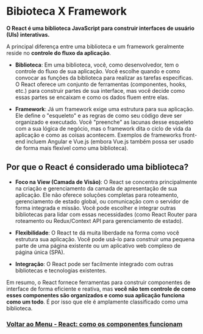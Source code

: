 # Bibioteca X Framework

**O React é uma biblioteca JavaScript para construir interfaces de usuário (UIs) interativas.**

A principal diferença entre uma biblioteca e um framework geralmente reside no **controle do fluxo da aplicação**.

- **Biblioteca**: Em uma biblioteca, você, como desenvolvedor, tem o controle do fluxo de sua aplicação. Você escolhe quando e como convocar as funções da biblioteca para realizar as tarefas específicas. O React oferece um conjunto de ferramentas (componentes, hooks, etc.) para construir partes de sua interface, mas você decide como essas partes se encaixam e como os dados fluem entre elas.

- **Framework**: Já um framework exige uma estrutura para sua aplicação. Ele define o "esqueleto" e as regras de como seu código deve ser organizado e executado. Você "preenche" as lacunas desse esqueleto com a sua lógica de negócio, mas o framework dita o ciclo de vida da aplicação e como as coisas acontecem. Exemplos de frameworks front-end incluem Angular e Vue.js (embora Vue.js também possa ser usado de forma mais flexível como uma biblioteca).

## Por que o React é considerado uma biblioteca?

- **Foco na View (Camada de Visão)**: O React se concentra principalmente na criação e gerenciamento da camada de apresentação de sua aplicação. Ele não oferece soluções completas para roteamento, gerenciamento de estado global, ou comunicação com o servidor de forma integrada e missão. Você pode escolher e integrar outras bibliotecas para lidar com essas necessidades (como React Router para roteamento ou Redux/Context API para gerenciamento de estado).

- **Flexibilidade**: O React te dá muita liberdade na forma como você estrutura sua aplicação. Você pode usá-lo para construir uma pequena parte de uma página existente ou um aplicativo web complexo de página única (SPA).

- **Integração**: O React pode ser facilmente integrado com outras bibliotecas e tecnologias existentes.

Em resumo, o React fornece ferramentas para construir componentes de interface de forma eficiente e reativa, mas **você não tem controle de como esses componentes são organizados e como sua aplicação funciona como um todo**. É por isso que ele é amplamente classificado como uma biblioteca.

### [Voltar ao Menu - React: como os componentes funcionam](../menu.md)
